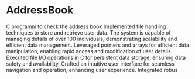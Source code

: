 # AddressBook
C programm to check the address book
Implemented file handling techniques to store and retrieve user data.
The system is capable of managing details of over 100 individuals, demonstrating scalability and efficient data management.
Leveraged pointers and arrays for efficient data manipulation, enabling rapid access and modification of user details.
Executed file I/O operations in C for persistent data storage, ensuring data safety and availability.
Crafted an intuitive user interface for seamless navigation and operation, enhancing user experience.
Integrated robus

